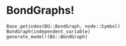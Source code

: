 # BondGraphs!
```@docs
Base.getindex(BG::BondGraph, node::Symbol)
BondGraph(independent_variable)
generate_model!(BG::BondGraph)
```